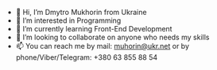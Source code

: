 - 👋 Hi, I’m Dmytro Mukhorin from Ukraine
- 👀 I’m interested in Programming
- 🌱 I’m currently learning Front-End Development
- 💞️ I’m looking to collaborate on anyone who needs my skills
- 📫 You can reach me by mail: muhorin@ukr.net or by phone/Viber/Telegram: +380 63 855 88 54

<!---
Mukhorin/Mukhorin is a ✨ special ✨ repository because its `README.md` (this file) appears on your GitHub profile.
You can click the Preview link to take a look at your changes.
--->
